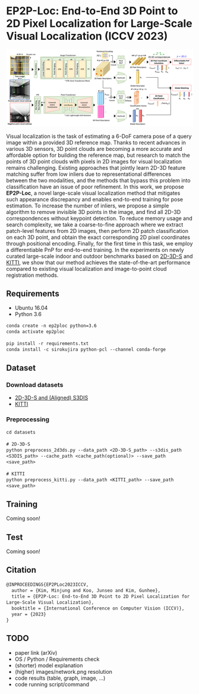 # EP2P-Loc: End-to-End 3D Point to 2D Pixel Localization for Large-Scale Visual Localization (ICCV 2023)
![EP2P-Loc model](images/network.png)

Visual localization is the task of estimating a 6-DoF camera pose of a query image within a provided 3D reference map. Thanks to recent advances in various 3D sensors, 3D point clouds are becoming a more accurate and affordable option for building the reference map, but research to match the points of 3D point clouds with pixels in 2D images for visual localization remains challenging. Existing approaches that jointly learn 2D-3D feature matching suffer from low inliers due to representational differences between the two modalities, and the methods that bypass this problem into classification have an issue of poor refinement. In this work, we propose **EP2P-Loc**, a novel large-scale visual localization method that mitigates such appearance discrepancy and enables end-to-end training for pose estimation. To increase the number of inliers, we propose a simple algorithm to remove invisible 3D points in the image, and find all 2D-3D correspondences without keypoint detection. To reduce memory usage and search complexity, we take a coarse-to-fine approach where we extract patch-level features from 2D images, then perform 2D patch classification on each 3D point, and obtain the exact corresponding 2D pixel coordinates through positional encoding. Finally, for the first time in this task, we employ a differentiable PnP for end-to-end training. In the experiments on newly curated large-scale indoor and outdoor benchmarks based on [2D-3D-S](http://buildingparser.stanford.edu/dataset.html) and [KITTI](https://www.cvlibs.net/datasets/kitti/eval_odometry.php), we show that our method achieves the state-of-the-art performance compared to existing visual localization and image-to-point cloud registration methods.


## Requirements
* Ubuntu 16.04
* Python 3.6
```
conda create -n ep2ploc python=3.6
conda activate ep2ploc

pip install -r requirements.txt
conda install -c sirokujira python-pcl --channel conda-forge
```


## Dataset
### Download datasets
* [2D-3D-S and (Aligned) S3DIS](http://buildingparser.stanford.edu/dataset.html)
* [KITTI](https://www.cvlibs.net/datasets/kitti/eval_odometry.php)


### Preprocessing
```
cd datasets

# 2D-3D-S
python preprocess_2d3ds.py --data_path <2D-3D-S_path> --s3dis_path <S3DIS_path> --cache_path <cache_path(optional)> --save_path <save_path>

# KITTI
python preprocess_kitti.py --data_path <KITTI_path> --save_path <save_path>
```


## Training
Coming soon!


## Test
Coming soon!


## Citation
```
@INPROCEEDINGS{EP2PLoc2023ICCV,
  author = {Kim, Minjung and Koo, Junseo and Kim, Gunhee},
  title = {EP2P-Loc: End-to-End 3D Point to 2D Pixel Localization for Large-Scale Visual Localization},
  booktitle = {International Conference on Computer Vision (ICCV)},
  year = {2023}
}
```


## TODO
* paper link (arXiv)
* OS / Python / Requirements check
* (shorter) model explanation
* (higher) images/network.png resolution
* code results (table, graph, image, ...)
* code running script/command
